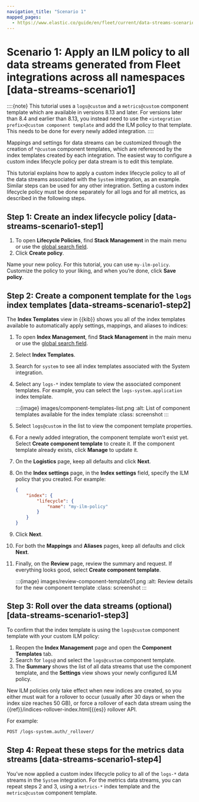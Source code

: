```yaml
---
navigation_title: "Scenario 1"
mapped_pages:
  - https://www.elastic.co/guide/en/fleet/current/data-streams-scenario1.html
---
```


# Scenario 1: Apply an ILM policy to all data streams generated from Fleet integrations across all namespaces [data-streams-scenario1]


::::{note}
This tutorial uses a `logs@custom` and a `metrics@custom` component template which are available in versions 8.13 and later. For versions later than 8.4 and earlier than 8.13, you instead need to use the `<integration prefix>@custom component template` and add the ILM policy to that template. This needs to be done for every newly added integration.
::::


Mappings and settings for data streams can be customized through the creation of `*@custom` component templates, which are referenced by the index templates created by each integration. The easiest way to configure a custom index lifecycle policy per data stream is to edit this template.

This tutorial explains how to apply a custom index lifecycle policy to all of the data streams associated with the `System` integration, as an example. Similar steps can be used for any other integration. Setting a custom index lifecycle policy must be done separately for all logs and for all metrics, as described in the following steps.


## Step 1: Create an index lifecycle policy [data-streams-scenario1-step1]

1. To open **Lifecycle Policies**, find **Stack Management** in the main menu or use the [global search field](docs-content://get-started/the-stack.md#kibana-navigation-search).
2. Click **Create policy**.

Name your new policy. For this tutorial, you can use `my-ilm-policy`. Customize the policy to your liking, and when you’re done, click **Save policy**.


## Step 2: Create a component template for the `logs` index templates [data-streams-scenario1-step2]

The **Index Templates** view in {{kib}} shows you all of the index templates available to automatically apply settings, mappings, and aliases to indices:

1. To open **Index Management**, find **Stack Management** in the main menu or use the [global search field](docs-content://get-started/the-stack.md#kibana-navigation-search).
2. Select **Index Templates**.
3. Search for `system` to see all index templates associated with the System integration.
4. Select any `logs-*` index template to view the associated component templates. For example, you can select the `logs-system.application` index template.

    :::{image} images/component-templates-list.png
    :alt: List of component templates available for the index template
    :class: screenshot
    :::

5. Select `logs@custom` in the list to view the component template properties.
6. For a newly added integration, the component template won’t exist yet. Select **Create component template** to create it. If the component template already exists, click **Manage** to update it.
7. On the **Logistics** page, keep all defaults and click **Next**.
8. On the **Index settings** page, in the **Index settings** field, specify the ILM policy that you created. For example:

    ```json
    {
        "index": {
            "lifecycle": {
                "name": "my-ilm-policy"
            }
        }
    }
    ```

9. Click **Next**.
10. For both the **Mappings** and **Aliases** pages, keep all defaults and click **Next**.
11. Finally, on the **Review** page, review the summary and request. If everything looks good, select **Create component template**.

    :::{image} images/review-component-template01.png
    :alt: Review details for the new component template
    :class: screenshot
    :::



## Step 3: Roll over the data streams (optional) [data-streams-scenario1-step3]

To confirm that the index template is using the `logs@custom` component template with your custom ILM policy:

1. Reopen the **Index Management** page and open the **Component Templates** tab.
2. Search for `logs@` and select the `logs@custom` component template.
3. The **Summary** shows the list of all data streams that use the component template, and the **Settings** view shows your newly configured ILM policy.

New ILM policies only take effect when new indices are created, so you either must wait for a rollover to occur (usually after 30 days or when the index size reaches 50 GB), or force a rollover of each data stream using the {{ref}}/indices-rollover-index.html[{{es}} rollover API.

For example:

```bash
POST /logs-system.auth/_rollover/
```


## Step 4: Repeat these steps for the metrics data streams [data-streams-scenario1-step4]

You’ve now applied a custom index lifecycle policy to all of the `logs-*` data streams in the `System` integration. For the metrics data streams, you can repeat steps 2 and 3, using a `metrics-*` index template and the `metrics@custom` component template.
